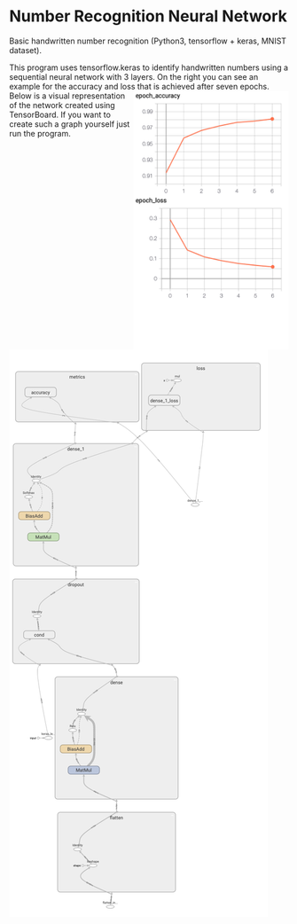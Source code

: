 # Number Recognition Neural Network

<p>Basic handwritten number recognition (Python3, tensorflow + keras, MNIST dataset).</p>

<p>This program uses tensorflow.keras to identify handwritten numbers using a sequential neural network with 3 layers. On the right you can see an example for the accuracy and loss that is achieved after seven epochs.<img src="./img/acc_and_loss.png" alt="Accuracy and loss" title="Model accuracy and loss" width="280" height="466" align="right" />  Below is a visual representation of the network created using TensorBoard. If you want to create such a graph yourself just run the program.</p>


![Visual Representation](./img/model.png)
